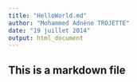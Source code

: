 ```yaml
---
title: "HelloWorld.md"
author: "Mohammed Adnène TROJETTE"
date: "19 juillet 2014"
output: html_document
---
```


## This is a markdown file